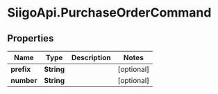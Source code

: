 # SiigoApi.PurchaseOrderCommand

## Properties

Name | Type | Description | Notes
------------ | ------------- | ------------- | -------------
**prefix** | **String** |  | [optional] 
**number** | **String** |  | [optional] 


